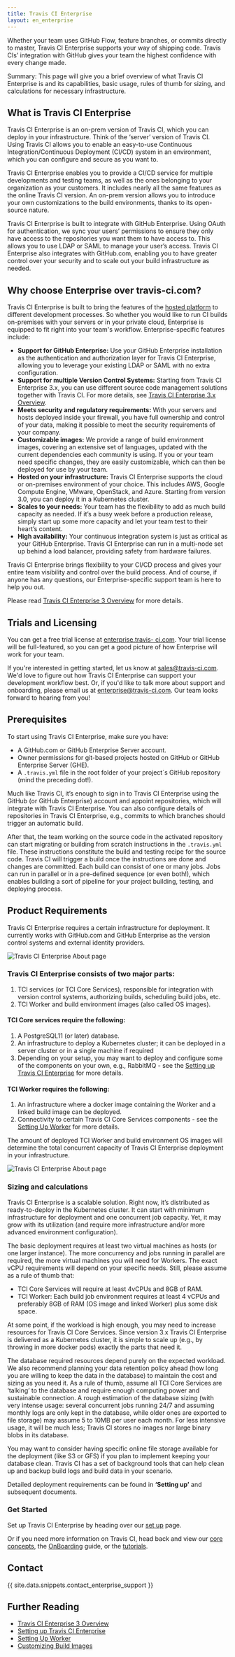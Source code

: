 ```yaml
---
title: Travis CI Enterprise
layout: en_enterprise
---
```


Whether your team uses GitHub Flow, feature branches, or commits directly to
master, Travis CI Enterprise supports your way of shipping code. Travis CIs’
integration with GitHub gives your team the highest confidence with every change
made.

Summary: This page will give you a brief overview of what Travis CI Enterprise is and its capabilities, basic usage, rules of thumb for sizing, and calculations for necessary infrastructure.

## What is Travis CI Enterprise

Travis CI Enterprise is an on-prem version of Travis CI, which you can deploy in your infrastructure. Think of the ‘server’ version of Travis CI. Using Travis CI allows you to enable an easy-to-use Continuous Integration/Continuous Deployment (CI/CD) system in an environment, which you can configure and secure as you want to.

Travis CI Enterprise enables you to provide a CI/CD service for multiple developments and testing teams, as well as the ones belonging to your organization as your customers. It includes nearly all the same features as the online Travis CI version. An on-prem version allows you to introduce your own customizations to the build environments, thanks to its open-source nature.

Travis CI Enterprise is built to integrate with GitHub Enterprise. Using OAuth
for authentication, we sync your users’ permissions to ensure they only have
access to the repositories you want them to have access to. This allows you to
use LDAP or SAML to manage your user’s access. Travis CI Enterprise also
integrates with GitHub.com, enabling you to have greater control over your security and
to scale out your build infrastructure as needed.


## Why choose Enterprise over travis-ci.com?

Travis CI Enterprise is built to bring the features of the [hosted
platform](/user/travis-pro) to different development processes. So whether you
would like to run CI builds on-premises with your servers or in your private cloud, Enterprise is equipped to fit right into your team's workflow.
Enterprise-specific features include:

* **Support for GitHub Enterprise:** Use your GitHub Enterprise
installation as the authentication and authorization layer for Travis CI
Enterprise, allowing you to leverage your existing LDAP or SAML with no
extra configuration.
* **Support for multiple Version Control Systems:** Starting from Travis CI
Enterprise 3.x, you can use different source code management solutions
together with Travis CI. For more details, see [Travis CI Enterprise 3.x Overview](/user/enterprise/tcie-3.x-overview/).
* **Meets security and regulatory requirements:**  With your servers and hosts
deployed inside your firewall, you have full ownership and control of
your data, making it possible to meet the security requirements of
your company.
* **Customizable images:**  We provide a range of build environment images,
covering an extensive set of languages, updated with the current dependencies
each community is using. If you or your team need specific changes, they are
easily customizable, which can then be deployed for use by your team.
* **Hosted on your infrastructure:** Travis CI Enterprise supports the cloud
or on-premises environment of your choice. This includes AWS, Google Compute
Engine, VMware, OpenStack, and Azure. Starting from version 3.0, you can deploy it in a Kubernetes cluster.
* **Scales to your needs:** Your team has the flexibility to add as much build
capacity as needed. If it’s a busy week before a production release, simply start up some more capacity and let your team test to their
heart’s content.
* **High availability:** Your continuous integration system is just as critical
as your GitHub Enterprise. Travis CI Enterprise can run in a multi-node set up
behind a load balancer, providing safety from hardware failures.

Travis CI Enterprise brings flexibility to your CI/CD process and gives
your entire team visibility and control over the build process. And of course, if
anyone has any questions, our Enterprise-specific support team is here to help
you out.

Please read [Travis CI Enterprise 3 Overview](/user/enterprise/tcie-3.x-overview/) for more details.

## Trials and Licensing

You can get a free trial license at [enterprise.travis-
ci.com](https://enterprise.travis-ci.com/). Your trial license will be full-featured, so you can get a good picture of how Enterprise will work for your
team.

If you're interested in getting started, let us know at [sales@travis-ci.com](mailto:sales@travis-ci.com). We'd love to figure out how Travis CI Enterprise can support your development workflow best. Or, if you'd like to talk more about support and onboarding, please email us at [enterprise@travis-ci.com](mailto:enterprise@travis-ci.com). Our team looks forward to hearing from you!

## Prerequisites

To start using Travis CI Enterprise, make sure you have:
* A GitHub.com or GitHub Enterprise Server account.
* Owner permissions for git-based projects hosted on GitHub or GitHub Enterprise Server (GHE).
* A `.travis.yml` file in the root folder of your project´s GitHub repository (mind the preceding dot!).

Much like Travis CI, it’s enough to sign in to Travis CI Enterprise using the GitHub (or GitHub Enterprise) account and appoint repositories, which will integrate with Travis CI Enterprise. You can also configure details of repositories in Travis CI Enterprise, e.g., commits to which branches should trigger an automatic build.

After that, the team working on the source code in the activated repository can start migrating or building from scratch instructions in the `.travis.yml` file. These instructions constitute the build and testing recipe for the source code. Travis CI will trigger a build once the instructions are done and changes are committed. Each build can consist of one or many jobs. Jobs can run in parallel or in a pre-defined sequence (or even both!), which enables building a sort of pipeline for your project building, testing, and deploying process.

## Product Requirements

Travis CI Enterprise requires a certain infrastructure for deployment. It currently works with GitHub.com and GitHub Enterprise as the version control systems and external identity providers.

![Travis CI Enterprise About page](/images/TCIE-architecture1.png)

### Travis CI Enterprise consists of two major parts:

1. TCI services (or TCI Core Services), responsible for integration with version control systems, authorizing builds, scheduling build jobs, etc.
2. TCI Worker and build environment images (also called OS images).

#### TCI Core services require the following:

1. A PostgreSQL11 (or later) database.
2. An infrastructure to deploy a Kubernetes cluster; it can be deployed in a server cluster or in a single machine if required
3. Depending on your setup, you may want to deploy and configure some of the components on your own, e.g., RabbitMQ - see the [Setting up Travis CI Enterprise](/user/enterprise/tcie-3.x-setting-up-travis-ci-enterprise/) for more details.

#### TCI Worker requires the following:

1. An infrastructure where a docker image containing the Worker and a linked build image can be deployed.
2. Connectivity to certain Travis CI Core Services components - see the [Setting Up Worker](/user/enterprise/setting-up-worker/) for more details.

The amount of deployed TCI Worker and build environment OS images will determine the total concurrent capacity of Travis CI Enterprise deployment in your infrastructure.

![Travis CI Enterprise About page](/images/TCIE-Architecture2.png)

### Sizing and calculations

Travis CI Enterprise is a scalable solution. Right now, it’s distributed as ready-to-deploy in the Kubernetes cluster. It can start with minimum infrastructure for deployment and one concurrent job capacity. Yet, it may grow with its utilization (and require more infrastructure and/or more advanced environment configuration).

The basic deployment requires at least two virtual machines as hosts (or one larger instance). The more concurrency and jobs running in parallel are required, the more virtual machines you will need for Workers. The exact vCPU requirements will depend on your specific needs. Still, please assume as a rule of thumb that:
* TCI Core Services will require at least 4vCPUs and 8GB of RAM.
* TCI Worker: Each build job environment requires at least 4 vCPUs and preferably 8GB of RAM (OS image and linked Worker) plus some disk space.

At some point, if the workload is high enough, you may need to increase resources for Travis CI Core Services. Since version 3.x Travis CI Enterprise is delivered as a Kubernetes cluster, it is simple to scale up (e.g., by throwing in more docker pods) exactly the parts that need it.

The database required resources depend purely on the expected workload. We also recommend planning your data retention policy ahead (how long you are willing to keep the data in the database) to maintain the cost and sizing as you need it. As a rule of thumb, assume all TCI Core Services are ‘talking’ to the database and require enough computing power and sustainable connection. A rough estimation of the database sizing (with very intense usage: several concurrent jobs running 24/7 and assuming monthly logs are only kept in the database, while older ones are exported to file storage) may assume 5 to 10MB per user each month. For less intensive usage, it will be much less; Travis CI stores no images nor large binary blobs in its database.

You may want to consider having specific online file storage available for the deployment (like S3 or GFS) if you plan to implement keeping your database clean. Travis CI has a set of background tools that can help clean up and backup build logs and build data in your scenario.

Detailed deployment requirements can be found in **‘Setting up’** and subsequent documents.

### Get Started

Set up Travis CI Enterprise by heading over our [set up](/user/enterprise/tcie-3.x-setting-up-travis-ci-enterprise/) page.

Or if you need more information on Travis CI, head back and view our [core concepts](/user/for-beginners/), the [OnBoarding](/user/onboarding/) guide, or the [tutorials](/user/tutorials/tutorials-overview/).

## Contact

{{ site.data.snippets.contact_enterprise_support }}

## Further Reading
  * [Travis CI Enterprise 3 Overview](/user/enterprise/tcie-3.x-overview/)
  * [Setting up Travis CI Enterprise](/user/enterprise/setting-up-travis-ci-enterprise/)
  * [Setting Up Worker](/user/enterprise/setting-up-worker/)
  * [Customizing Build Images](/user/enterprise/build-images/)
